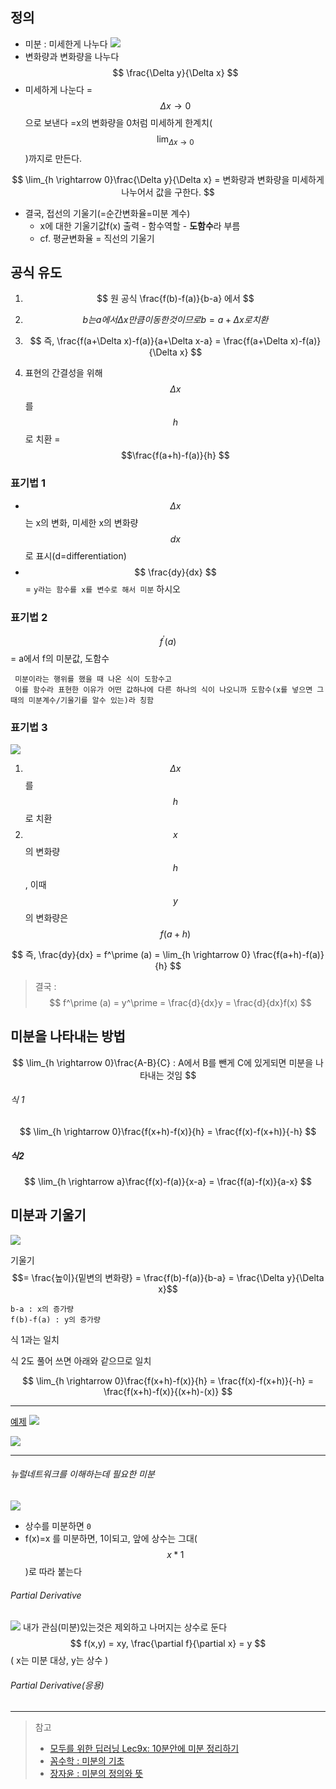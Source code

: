 ## 정의

* 미분 : 미세한게 나누다 
  ![](/assets/def23.PNG)
* 변화량과 변화량을 나누다  $$ \frac{\Delta y}{\Delta x} $$
* 미세하게 나눈다 = $$ \Delta x \rightarrow 0$$으로 보낸다 =x의 변화량을 0처럼 미세하게 한계치\($$\lim_{\Delta x \rightarrow 0}$$\)까지로 만든다.  


$$
\lim_{h \rightarrow 0}\frac{\Delta y}{\Delta x} = 변화량과 변화량을 미세하게 나누어서 값을 구한다.
$$


* 결국, 접선의 기울기\(=순간변화율=미분 계수\) 
  * x에 대한 기울기값f\(x\) 출력 - 함수역할 - **도함수**라 부름 
  * cf. 평균변화율 = 직선의 기울기

## 공식 유도

1. $$ 원 공식 \frac{f(b)-f(a)}{b-a} 에서 $$

2. $$ b는 a에서 \Delta x만큼 이동한 것이므로 b= a+\Delta x로 치환  $$

3. $$ 즉, \frac{f(a+\Delta x)-f(a)}{a+\Delta x-a} = \frac{f(a+\Delta x)-f(a)}{\Delta x} $$

4. 표현의 간결성을 위해 $$ \Delta x$$를 $$h$$로 치환 = $$\frac{f(a+h)-f(a)}{h} $$

### 표기법 1

* $$ \Delta x$$는 x의 변화, 미세한 x의 변화량 $$dx$$ 로 표시\(d=differentiation\)
* $$ \frac{dy}{dx} $$ = `y라는 함수를 x를 변수로 해서 미분` 하시오 

### 표기법 2

$$ f^\prime (a) $$ = a에서 f의 미분값, 도함수

```
 미분이라는 행위를 했을 때 나온 식이 도함수고 
 이를 함수라 표현한 이유가 어떤 값하나에 다른 하나의 식이 나오니까 도함수(x를 넣으면 그때의 미분계수/기울기를 알수 있는)라 칭함
```

### 표기법 3

![](/assets/def231.PNG)  
1. $$\Delta x$$를 $$h$$로 치환   
2. $$x$$의 변화량 $$h$$, 이때 $$y$$의 변화량은 $$ f(a+h) $$


$$
즉, \frac{dy}{dx} = f^\prime (a) = \lim_{h \rightarrow 0} \frac{f(a+h)-f(a)}{h}
$$


> 결국 : $$ f^\prime (a) = y^\prime = \frac{d}{dx}y = \frac{d}{dx}f(x) $$

## 미분을 나타내는 방법


$$
 \lim_{h \rightarrow 0}\frac{A-B}{C} : A에서 B를 뺀게 C에 있게되면 미분을 나타내는 것임
$$


###### 식 1


$$
\lim_{h \rightarrow 0}\frac{f(x+h)-f(x)}{h} = \frac{f(x)-f(x+h)}{-h}
$$


##### 식2


$$
\lim_{h \rightarrow a}\frac{f(x)-f(a)}{x-a} = \frac{f(a)-f(x)}{a-x}
$$


## 미분과 기울기

![](/assets/decens.PNG)

기울기 $$= \frac{높이}{밑변의 변화량} = \frac{f(b)-f(a)}{b-a} = \frac{\Delta y}{\Delta x}$$

```
b-a : x의 증가량
f(b)-f(a) : y의 증가량 
```

식 1과는 일치

식 2도 풀어 쓰면 아래와 같으므로 일치


$$
\lim_{h \rightarrow 0}\frac{f(x+h)-f(x)}{h} = \frac{f(x)-f(x+h)}{-h} = \frac{f(x+h)-f(x)}{(x+h)-(x)}
$$


___
[예제](https://www.youtube.com/watch?v=IfMFnWi0Twk)
![](/assets/qd1.PNG)

![](/assets/qd2.PNG)


---
###### 뉴럴네트워크를 이해하는데 필요한 미분 
![](/assets/qd_nn.PNG)
* 상수를 미분하면 `0`
* f(x)=x 를 미분하면, 1이되고, 앞에 상수는 그대($$x*1$$)로 따라 붙는다 

###### Partial Derivative
![](/assets/qd_nn1.PNG)
내가 관심(미분)있는것은 제외하고 나머지는 상수로 둔다 
$$ f(x,y) = xy, \frac{\partial f}{\partial x} = y $$ ( x는 미분 대상, y는 상수 ) 


###### Partial Derivative(응용)


---

> 참고
>
> * [모두를 위한 딥러닝 Lec9x: 10분안에 미분 정리하기](https://youtu.be/oZyvmtqLmLo?list=PLlMkM4tgfjnLSOjrEJN31gZATbcj_MpUm)
> * [꼼수학 : 미분의 기초](https://youtu.be/xXvnfqr5b3A)
> * [장자윤 : 미분의 정의와 뜻](https://www.youtube.com/watch?v=cr_SVH27n4c)



